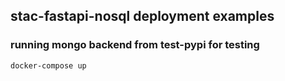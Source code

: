 ## stac-fastapi-nosql deployment examples

### running mongo backend from test-pypi for testing

```docker-compose up```